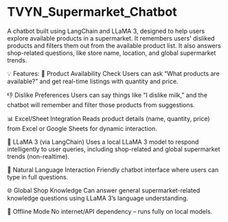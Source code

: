 # TVYN_Supermarket_Chatbot
A chatbot built using LangChain and LLaMA 3, designed to help users explore available products in a supermarket. It remembers users' disliked products and filters them out from the available product list. It also answers shop-related questions, like store name, location, and global supermarket trends.

💡 Features:
🛒 Product Availability Check
Users can ask “What products are available?” and get real-time listings with quantity and price.

👎 Dislike Preferences
Users can say things like “I dislike milk,” and the chatbot will remember and filter those products from suggestions.

📊 Excel/Sheet Integration
Reads product details (name, quantity, price) from Excel or Google Sheets for dynamic interaction.

🧠 LLaMA 3 (via LangChain)
Uses a local LLaMA 3 model to respond intelligently to user queries, including shop-related and global supermarket trends (non-realtime).

💬 Natural Language Interaction
Friendly chatbot interface where users can type in full questions.

🌐 Global Shop Knowledge
Can answer general supermarket-related knowledge questions using LLaMA 3’s language understanding.

🚫 Offline Mode
No internet/API dependency – runs fully on local models.
